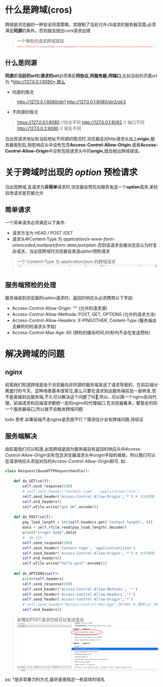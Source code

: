 # 什么是跨域(cros)
跨域是浏览器的一种安全同源策略，其限制了当前允许JS请求的服务器范围,必须满足**同源**的条件。否则就会抛出*cors*请求出错

> 一个典型的请求跨域错误
![一个典型的请求跨域错误](../recource/images/cros_err.png)


## 什么是同源
**同源**即**当前的url**和**请求的url**必须满足**同协议,同服务器,同端口**,比如当前的页面url为 *http://127.0.0.1:8080*,那么
* 同源的情况
> http://127.0.0.1:8080/dir1
> http://127.0.0.1:8080/dir2/dir3

* 不同源的情况
> https://127.0.0.1:8080 //协议不同
> http://127.0.0.1:8082  // 端口不同
> http://127.0.0.2:8080 // 域名不同

当出现请求地址和当前地址不同源的情况时,浏览器会对http请求头加上**origin**,服务器收到后,倘若响应头中没有包含**Access-Control-Allow-Origin**,或者**Access-Control-Allow-Origin**中没有包括请求头中的**origin**,就会抛出跨域错误。


# 关于跨域时出现的 *option* 预检请求
当出现跨域,且请求为**非简单**请求时,浏览器会预先向服务发送一个**option**请求,来检验改请求是否被允许.

## 简单请求
一个简单请求必须满足以下条件:
* 请求方法为 HEAD / POST /GET
* 请求头中Content-Type 为 *application/x-www-form-urlencoded*,*multipart/form-data*,*text/plain*
否则该请求会被浏览去认为时复杂请求，当出现跨域时浏览器会发送*option*预检请求


> 一个 Content-Type 为 *application/json* 的跨域请求
![prefight](../recource/images/prefight.png)


## 服务端预检的处理
服务端收到浏览器的option请求时，返回的响应头必须携带以下字段:
* Access-Control-Allow-Origin: '*'       (允许的请求源)
* Access-Control-Allow-Methods: POST, GET, OPTIONS (允许的请求方法)
* Access-Control-Allow-Headers: X-PINGOTHER, Content-Type (服务端会去解析的的请求头字段)
* Access-Control-Max-Age: 60 (预检的缓存时间,60秒内不会在发送预检) 


# 解决跨域的问题

## nginx
前面我们知道跨域是由于浏览器向非同源的服务端发送了请求导致的，在前后端分离盛行的今天，这种场景基本很常见,那么只要在请求到达服务端前加一层转发,而不是直接到达服务端,不久可以解决这个问题了吗🤭,所以...可以搞一个nginx反向代理，前端请求和后端请求都统一走的nginx的代理端口,在浏览器看来，都是走的同一个服务器端口,所以就不会触发跨域问题.

todo 思考.如果前端不走nginx是否就不行？猜测估计会有跨域问题,待验证



## 服务端解决
由前面我们可以知道,出现跨域是因为服务端没有返回的响应头中*Access-Control-Allow-Origin*没有包含浏览器请求头中*origin*字段的缘故，所以我们可以在请求响应头添加对应的*Access-Control-Allow-Origin*即可.
如:
```python
class Resquest(BaseHTTPRequestHandler):

    def do_GET(self):
        self.send_response(200)
        # self.send_header('Content-type', 'application/json')
        self.send_header('Access-Control-Allow-Origin','*') # 允许跨域
        self.end_headers()
        self.wfile.write("get OK".encode())

    def do_POST(self):
        pay_load_length = int(self.headers.get('Content-length', 0))
        data = self.rfile.read(pay_load_length).decode()
        print(">>>get body",data)
        #  do sth
        self.send_response(200)
        self.send_header('Content-type', 'application/json')
        self.send_header('Access-Control-Allow-Origin','*') # 允许跨域
        self.end_headers()
        self.wfile.write("hello post".encode())

    def do_OPTIONS(self):
        print(self.headers)
        self.send_response(200)
        self.send_header('Access-Control-Allow-Methods', '*')
        self.send_header('Access-Control-Allow-Headers','*') 
        self.send_header('Access-Control-Allow-Origin','*')
        # self.send_header("Access-Control-Max-Age",30*60) # 缓存cor 30分钟内不再发送option7
        self.end_headers()

```

> 处理后POST请求已经可以发送成功
![POST](../recource/images/cros_post.png)


ps: *是非常暴力的方式,最好直接指定一些具体的域名
